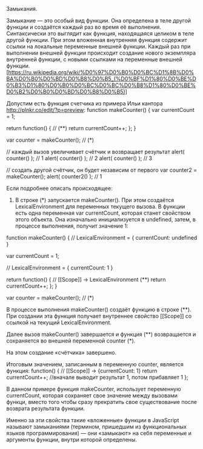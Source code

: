Замыкания.

Замыкание — это особый вид функции. Она определена в теле другой функции и создаётся
каждый раз во время её выполнения. Синтаксически это выглядит как функция, находящаяся
целиком в теле другой функции. При этом вложенная внутренняя функция содержит ссылки
на локальные переменные внешней функции. Каждый раз при выполнении внешней функции 
происходит создание нового экземпляра внутренней функции, с новыми ссылками на 
переменные внешней функции. 
[https://ru.wikipedia.org/wiki/%D0%97%D0%B0%D0%BC%D1%8B%D0%BA%D0%B0%D0%BD%D0%B8%D0%B5_(%D0%BF%D1%80%D0%BE%D0%B3%D1%80%D0%B0%D0%BC%D0%BC%D0%B8%D1%80%D0%BE%D0%B2%D0%B0%D0%BD%D0%B8%D0%B5)]

Допустим есть функция счетчика из примера Ильи кантора http://plnkr.co/edit/?p=preview: 
function makeCounter() {
  var currentCount = 1;

  return function() { // (**)
    return currentCount++;
  };
}

var counter = makeCounter(); // (*)

// каждый вызов увеличивает счётчик и возвращает результат
alert( counter() ); // 1
alert( counter() ); // 2
alert( counter() ); // 3

// создать другой счётчик, он будет независим от первого
var counter2 = makeCounter();
alert( counter2() ); // 1

Если подробнее описать происходящее:

1. В строке (*) запускается makeCounter(). При этом создаётся LexicalEnvironment 
для переменных текущего вызова. В функции есть одна переменная var currentCount, 
которая станет свойством этого объекта. Она изначально инициализуется в undefined, 
затем, в процессе выполнения, получит значение 1:

function makeCounter() {
  // LexicalEnvironment = { currentCount: undefined }

  var currentCount = 1;

  // LexicalEnvironment = { currentCount: 1 }

  return function() { // [[Scope]] -> LexicalEnvironment (**)
    return currentCount++;
  };
}

var counter = makeCounter(); // (*)

В процессе выполнения makeCounter() создаёт функцию в строке (**). При создании 
эта функция получает внутреннее свойство [[Scope]] со ссылкой на текущий 
LexicalEnvironment.

Далее вызов makeCounter() завершается и функция (**) возвращается и сохраняется 
во внешней переменной counter (*).

На этом создание «счётчика» завершено.

Итоговым значением, записанным в переменную counter, является функция:
function() { // [[Scope]] -> {currentCount: 1}
  return currentCount++;  //вначале выводит результат 1, потом прибавляет 1
};

В данном примере функция makeCounter, использует переменную currentCount, 
которая сохраняет свое значение между вызовами функци, вместо того чтобы 
сразу прекратить свое существование после возврата результата функции. 

Именно за эти свойства такие «вложенные» функции в JavaScript называют 
замыканиями (термином, пришедшим из функциональных языков 
программирования) — они «замыкают» на себя переменные и аргументы функции, 
внутри которой определены.